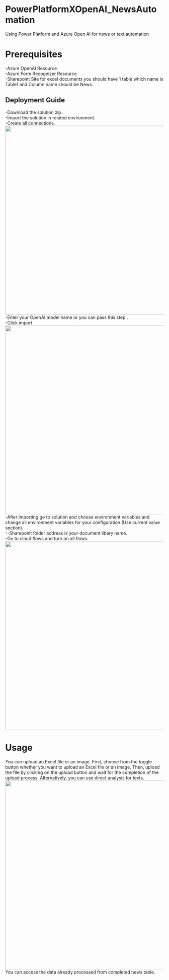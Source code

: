 # PowerPlatformXOpenAI_NewsAutomation
Using Power Platform and Azure Open AI for news or text automation
# Prerequisites
-Azure OpenAI Resource <br />
-Azure Form Recognizer Resource <br />
-Sharepoint Site for excel documents you should have 1 table which name is Table1 and Column name should be News.

## Deployment Guide
-Download the solution zip .<br />
-İmport the solution in related environment. <br />
-Create all connections. <br />
<img src="https://user-images.githubusercontent.com/76066298/234306477-1da18273-7405-46cc-a7ba-a73ec1f02d20.png" width="600" /> <br />
-Enter your OpenAI model name or you can pass this step . <br />-Click import <br />
<img src="https://user-images.githubusercontent.com/76066298/234321287-b0acd6f7-a685-4398-bfb2-383f28564108.png" width="600" /> <br />
-After importing go to solution and choose environment variables and change all environment variables for your configuration (Use current value section).<br />
--Sharepoint folder address is your document libary name.<br />
-Go to cloud flows and turn on all flows. <br />
<img src="https://user-images.githubusercontent.com/76066298/234330343-d6804c78-0673-4e94-94ed-66b05dbfeffb.png" width="600" /> <br />



# Usage
You can upload an Excel file or an image. First, choose from the toggle button whether you want to upload an Excel file or an image. Then, upload the file by clicking on the upload button and wait for the completion of the upload process. Alternatively, you can use direct analysis for texts.<br />
<img src="https://user-images.githubusercontent.com/76066298/234329989-a3fe2727-4602-40f1-81d3-07baeaaaf29d.png" width="600" /> <br />
You can access the data already processed from completed news table.






